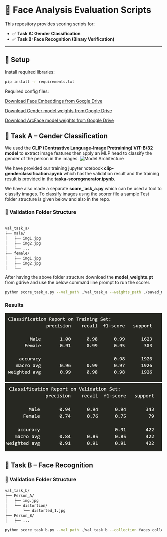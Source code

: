 # 🧪 Face Analysis Evaluation Scripts

This repository provides scoring scripts for:

- ✅ **Task A: Gender Classification**
- ✅ **Task B: Face Recognition (Binary Verification)**

---

## 🔧 Setup

Install required libraries:

```bash
pip install -r requirements.txt
```

Required config files:

[Download Face Embeddings from Google Drive](https://drive.google.com/file/d/1ObtkkYKOJGIJucQQTOQF7R_G9tOU7NLz/view?usp=sharing)

[Download Gender model weights from Google Drive](https://drive.google.com/file/d/10WenJR1PqJGp_stcZkEERY7AxE1v231f/view?usp=sharing)

[Download ArcFace model weights from Google Drive](https://drive.google.com/file/d/1p7LM_NhbGcf6eff-2pdmuZn83nIx7XSs/view?usp=sharing)



## 🧠 Task A – Gender Classification

We used the **CLIP (Contrastive Language-Image Pretraining) ViT-B/32 model** to extract image features then apply an MLP head to classify the gender of the person in the images.
![Model Architecture](assets/CLIP_Gender_Classification.png)

We have provided our training jupyter notebook **clip-genderclassification.ipynb** which has the validation result and the training result is provided in the **taska-scoregenerator.ipynb**.

We have also made a separate **score_task_a.py** which can be used a tool to classify images. To classify images using the scorer file a sample Test folder structure is given below and also in the repo.

### 📁 Validation Folder Structure
```

val_task_a/
├── male/
│   ├── img1.jpg
│   ├── img2.jpg
│   └── ...
├── female/
│   ├── img1.jpg
│   ├── img2.jpg
│   └── ...

```
After having the above folder structure download the **model_weights.pt** from gdrive and use the below command line prompt to run the scorer.

```bash
python score_task_a.py --val_path ./val_task_a --weights_path ./saved_model/model_weights.pt
```

### Results
![Task A Training Result](assets/task_a_train.png)
![Task B Validation Result](assets/task_a_val.png)

## 🧠 Task B – Face Recognition

### 📁 Validation Folder Structure

```
val_task_b/
├── Person_A/
│   ├── img.jpg
│   └── distortion/
│       └── distorted_1.jpg
├── Person_B/
│   ├── ...
```

```bash
python score_task_b.py --val_path ./val_task_b --collection faces_collection.json
```



